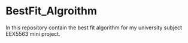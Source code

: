 # BestFit_Algroithm
In this repository contain the best fit algorithm for my university subject EEX5563 mini project.
